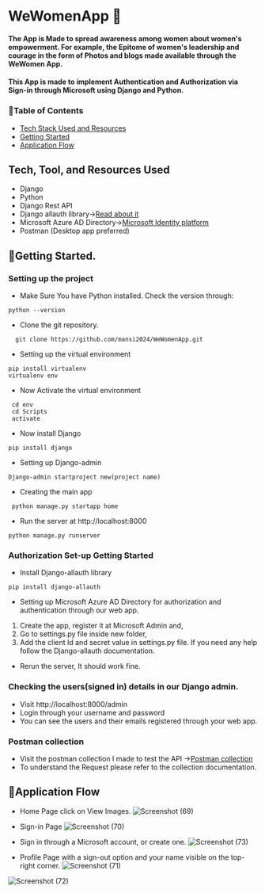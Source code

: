 # WeWomenApp 👩
#### The App is Made to spread awareness among women about women's empowerment. For example, the Epitome of women's leadership and courage in the form of Photos and blogs made available through the WeWomen App. 
#### This App is made to implement Authentication and Authorization via Sign-in through Microsoft using Django and Python.

### 📃Table of Contents
- [Tech Stack Used and Resources](#tech-stack)<br>
- [Getting Started](#getting-started)<br>
- [Application Flow](#flow)<be>

<a id="tech-stack"></a>
## Tech, Tool, and Resources Used
- Django
- Python
- Django Rest API
- Django allauth library-><a href="https://docs.allauth.org/en/latest/">Read about it</a>
- Microsoft Azure AD Directory-><a href="https://entra.microsoft.com/#home">Microsoft Identity platform</a>
- Postman (Desktop app preferred)

<a id="getting-started"></a>
## 🚀Getting Started.
### Setting up the project
- Make Sure You have Python installed. Check the version through:
```
python --version
```
- Clone the git repository.
```
  git clone https://github.com/mansi2024/WeWomenApp.git
```
- Setting up the virtual environment
```
pip install virtualenv
virtualenv env
```
- Now Activate the virtual environment
```
 cd env
 cd Scripts
 activate
```
- Now install Django
```
pip install django
```
- Setting up Django-admin
```
Django-admin startproject new(project name)
```
- Creating the main app
```
 python manage.py startapp home
```
- Run the server at http://localhost:8000
```
python manage.py runserver
```
### Authorization Set-up Getting Started
- Install Django-allauth library
```
pip install django-allauth
```
- Setting up Microsoft Azure AD Directory for authorization and authentication through our web app.
1. Create the app, register it at Microsoft Admin and,
2. Go to settings.py file inside new folder,
3. Add the client Id and secret value in settings.py file. If you need any help follow the Django-allauth documentation.

- Rerun the server, It should work fine.

### Checking the users(signed in) details in our Django admin.
- Visit http://localhost:8000/admin
- Login through your username and password
- You can see the users and their emails registered through your web app.

### Postman collection
- Visit the postman collection I made to test the API -><a href="https://elements.getpostman.com/redirect?entityId=19655357-6f208532-1db2-41d8-a49d-1b4f2e2a41e5&entityType=collection">Postman collection</a>
- To understand the Request please refer to the collection documentation.

<a id="flow"></a>
## 🚀Application Flow
- Home Page click on View Images.
![Screenshot (69)](https://github.com/mansi2024/WeWomenApp/assets/89377143/f495cc24-4c3d-4270-9df8-ae581a9b3fcd)

- Sign-in Page
![Screenshot (70)](https://github.com/mansi2024/WeWomenApp/assets/89377143/56076230-29bc-4193-a97a-25aae18bd307)

- Sign in through a Microsoft account, or create one.
![Screenshot (73)](https://github.com/mansi2024/WeWomenApp/assets/89377143/89c6d21d-c26f-4a18-8061-4a655b8c05fa)

- Profile Page with a sign-out option and your name visible on the top-right corner.
 ![Screenshot (71)](https://github.com/mansi2024/WeWomenApp/assets/89377143/9fe82486-93e4-4815-9e9e-91bbae1bbc53)

 ![Screenshot (72)](https://github.com/mansi2024/WeWomenApp/assets/89377143/e35806f7-266b-46f8-8fb9-ba1cad7d6482)








